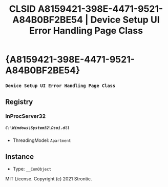 ﻿---
title: "CLSID A8159421-398E-4471-9521-A84B0BF2BE54 | Device Setup UI Error Handling Page Class"
excerpt: What is COM-Object CLSID A8159421-398E-4471-9521-A84B0BF2BE54?
---

# {A8159421-398E-4471-9521-A84B0BF2BE54}

### `Device Setup UI Error Handling Page Class`

## Registry


### InProcServer32

##### `C:\Windows\System32\Dsui.dll`
* ThreadingModel: `Apartment`

## Instance

* Type: `__ComObject`

MIT License. Copyright (c) 2021 Strontic.



